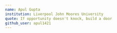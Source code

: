 ```yaml
---
name: Apul Gupta
institution: Liverpool John Moores University
quote: If opportunity doesn't knock, build a door
github_user: apul1421
---
```

